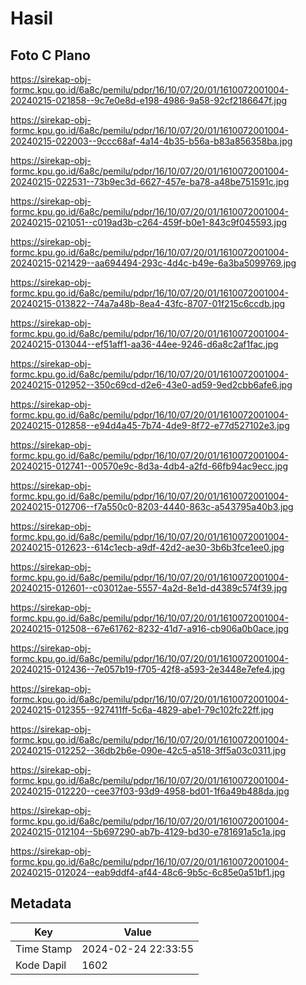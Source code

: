 # Hasil

## Foto C Plano

https://sirekap-obj-formc.kpu.go.id/6a8c/pemilu/pdpr/16/10/07/20/01/1610072001004-20240215-021858--9c7e0e8d-e198-4986-9a58-92cf2186647f.jpg

https://sirekap-obj-formc.kpu.go.id/6a8c/pemilu/pdpr/16/10/07/20/01/1610072001004-20240215-022003--9ccc68af-4a14-4b35-b56a-b83a856358ba.jpg

https://sirekap-obj-formc.kpu.go.id/6a8c/pemilu/pdpr/16/10/07/20/01/1610072001004-20240215-022531--73b9ec3d-6627-457e-ba78-a48be751591c.jpg

https://sirekap-obj-formc.kpu.go.id/6a8c/pemilu/pdpr/16/10/07/20/01/1610072001004-20240215-021051--c019ad3b-c264-459f-b0e1-843c9f045593.jpg

https://sirekap-obj-formc.kpu.go.id/6a8c/pemilu/pdpr/16/10/07/20/01/1610072001004-20240215-021429--aa694494-293c-4d4c-b49e-6a3ba5099769.jpg

https://sirekap-obj-formc.kpu.go.id/6a8c/pemilu/pdpr/16/10/07/20/01/1610072001004-20240215-013822--74a7a48b-8ea4-43fc-8707-01f215c6ccdb.jpg

https://sirekap-obj-formc.kpu.go.id/6a8c/pemilu/pdpr/16/10/07/20/01/1610072001004-20240215-013044--ef51aff1-aa36-44ee-9246-d6a8c2af1fac.jpg

https://sirekap-obj-formc.kpu.go.id/6a8c/pemilu/pdpr/16/10/07/20/01/1610072001004-20240215-012952--350c69cd-d2e6-43e0-ad59-9ed2cbb6afe6.jpg

https://sirekap-obj-formc.kpu.go.id/6a8c/pemilu/pdpr/16/10/07/20/01/1610072001004-20240215-012858--e94d4a45-7b74-4de9-8f72-e77d527102e3.jpg

https://sirekap-obj-formc.kpu.go.id/6a8c/pemilu/pdpr/16/10/07/20/01/1610072001004-20240215-012741--00570e9c-8d3a-4db4-a2fd-66fb94ac9ecc.jpg

https://sirekap-obj-formc.kpu.go.id/6a8c/pemilu/pdpr/16/10/07/20/01/1610072001004-20240215-012706--f7a550c0-8203-4440-863c-a543795a40b3.jpg

https://sirekap-obj-formc.kpu.go.id/6a8c/pemilu/pdpr/16/10/07/20/01/1610072001004-20240215-012623--614c1ecb-a9df-42d2-ae30-3b6b3fce1ee0.jpg

https://sirekap-obj-formc.kpu.go.id/6a8c/pemilu/pdpr/16/10/07/20/01/1610072001004-20240215-012601--c03012ae-5557-4a2d-8e1d-d4389c574f39.jpg

https://sirekap-obj-formc.kpu.go.id/6a8c/pemilu/pdpr/16/10/07/20/01/1610072001004-20240215-012508--67e61762-8232-41d7-a916-cb906a0b0ace.jpg

https://sirekap-obj-formc.kpu.go.id/6a8c/pemilu/pdpr/16/10/07/20/01/1610072001004-20240215-012436--7e057b19-f705-42f8-a593-2e3448e7efe4.jpg

https://sirekap-obj-formc.kpu.go.id/6a8c/pemilu/pdpr/16/10/07/20/01/1610072001004-20240215-012355--927411ff-5c6a-4829-abe1-79c102fc22ff.jpg

https://sirekap-obj-formc.kpu.go.id/6a8c/pemilu/pdpr/16/10/07/20/01/1610072001004-20240215-012252--36db2b6e-090e-42c5-a518-3ff5a03c0311.jpg

https://sirekap-obj-formc.kpu.go.id/6a8c/pemilu/pdpr/16/10/07/20/01/1610072001004-20240215-012220--cee37f03-93d9-4958-bd01-1f6a49b488da.jpg

https://sirekap-obj-formc.kpu.go.id/6a8c/pemilu/pdpr/16/10/07/20/01/1610072001004-20240215-012104--5b697290-ab7b-4129-bd30-e781691a5c1a.jpg

https://sirekap-obj-formc.kpu.go.id/6a8c/pemilu/pdpr/16/10/07/20/01/1610072001004-20240215-012024--eab9ddf4-af44-48c6-9b5c-6c85e0a51bf1.jpg


## Metadata

| Key        | Value               |
| ---------- | ------------------- |
| Time Stamp | 2024-02-24 22:33:55 |
| Kode Dapil | 1602                |



